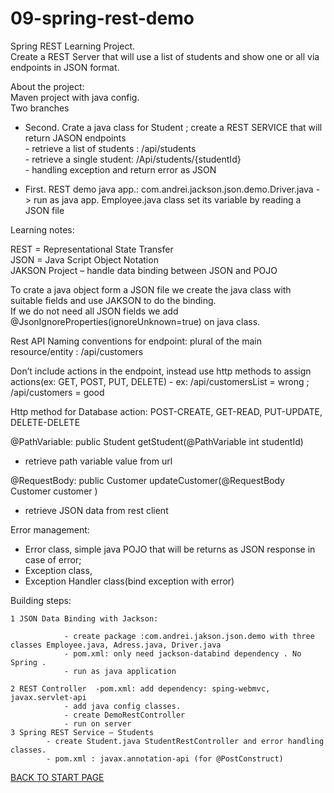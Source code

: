 # 09-spring-rest-demo
Spring REST Learning Project.  
Create a REST Server that will use a list of students and show  one or all via endpoints in JSON format.

About the project:  
Maven project with java config.  
Two branches    

   - Second. Crate a java class for Student ; create a REST SERVICE that will return  JASON endpoints  
           - retrieve a list of students :  /api/students   
           - retrieve a single student:    /Api/students/{studentId}  
           - handling exception and return error as JSON  
   
   - First. REST demo java app.: com.andrei.jackson.json.demo.Driver.java - > run as java app.
      Employee.java class  set its variable by reading  a JSON file  

Learning notes:	   

  REST = Representational State Transfer  
  JSON = Java Script Object Notation  
  JAKSON Project – handle data binding between JSON and POJO

To crate a java object form a JSON file we create the java class with suitable fields and use JAKSON to do the binding.  
If we do not need all JSON fields we add @JsonIgnoreProperties(ignoreUnknown=true) on java class.


Rest API Naming conventions for endpoint: plural of the main resource/entity : 	/api/customers  
  
Don’t include actions in the endpoint, instead use http methods to assign actions(ex: GET, POST, PUT, DELETE) - ex: /api/customersList = wrong ; /api/customers = good    
  
Http method for Database action:  POST-CREATE, GET-READ, PUT-UPDATE, DELETE-DELETE

@PathVariable:  	public Student getStudent(@PathVariable int studentId)  
   -   retrieve path variable value from url

@RequestBody: 	 public Customer updateCustomer(@RequestBody Customer customer )  
   - retrieve JSON data from rest client

Error management:   
  - Error class,  simple java POJO that will be returns as  JSON  response in case of error;  
  - Exception class,   
  - Exception Handler class(bind exception with error)  



   Building steps: 
   
   	1 JSON Data Binding with Jackson:

				- create package :com.andrei.jakson.json.demo with three classes Employee.java, Adress.java, Driver.java 
				- pom.xml: only need jackson-databind dependency . No Spring .
				- run as java application

	2 REST Controller  -pom.xml: add dependency: sping-webmvc, javax.servlet-api
				- add java config classes.
				- create DemoRestController
				- run on server
	3 Spring REST Service – Students
			- create Student.java StudentRestController and error handling classes.
			- pom.xml : javax.annotation-api (for @PostConstruct)  

[BACK TO START PAGE](https://github.com/FlorescuAndrei/Start.git) 

